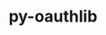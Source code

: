 ---
title: "py-oauthlib"
layout: cache
categories: [package, develop]
meta: {"compilers": ["apple-clang@=15.0.0", "gcc@=11.4.0", "gcc@=13.2.0", "gcc@=9.4.0", "oneapi@=2024.2.1"], "num_specs": 29, "num_specs_by_stack": {"e4s": 8, "e4s-neoverse-v2": 3, "e4s-neoverse_v1": 4, "e4s-oneapi": 4, "e4s-power": 1, "ml-darwin-aarch64-mps": 1, "ml-linux-aarch64-cpu": 4, "ml-linux-aarch64-cuda": 4, "ml-linux-x86_64-cpu": 4, "ml-linux-x86_64-cuda": 4, "root": 29}, "oss": ["ubuntu20.04", "ubuntu22.04", "ubuntu24.04", "ventura"], "platforms": ["darwin", "linux"], "stacks": ["e4s", "e4s-neoverse-v2", "e4s-neoverse_v1", "e4s-oneapi", "e4s-power", "ml-darwin-aarch64-mps", "ml-linux-aarch64-cpu", "ml-linux-aarch64-cuda", "ml-linux-x86_64-cpu", "ml-linux-x86_64-cuda", "root"], "targets": ["aarch64", "neoverse_v1", "neoverse_v2", "ppc64le", "x86_64_v3"], "versions": ["3.2.2"]}
spec_details: [{"compiler": "apple-clang@=15.0.0", "hash": "oyl7utgfd57qdsqr3u6gkcjymjwdow7h", "os": "ventura", "platform": "darwin", "size": "-", "stacks": ["ml-darwin-aarch64-mps", "root"], "tarball": "https://binaries.spack.io/develop/build_cache/darwin-ventura-aarch64/apple-clang-15.0.0/py-oauthlib-3.2.2/darwin-ventura-aarch64-apple-clang-15.0.0-py-oauthlib-3.2.2-oyl7utgfd57qdsqr3u6gkcjymjwdow7h.spack", "target": "aarch64", "variants": ["build_system=python_pip", "~rsa", "~signals", "~signedtoken"], "versions": ["3.2.2"]}, {"compiler": "gcc@=9.4.0", "hash": "syou6duwlyldu67iftbwh2eyk5anu2h3", "os": "ubuntu20.04", "platform": "linux", "size": "-", "stacks": ["e4s-power", "root"], "tarball": "https://binaries.spack.io/develop/build_cache/linux-ubuntu20.04-ppc64le/gcc-9.4.0/py-oauthlib-3.2.2/linux-ubuntu20.04-ppc64le-gcc-9.4.0-py-oauthlib-3.2.2-syou6duwlyldu67iftbwh2eyk5anu2h3.spack", "target": "ppc64le", "variants": ["build_system=python_pip", "~rsa", "~signals", "~signedtoken"], "versions": ["3.2.2"]}, {"compiler": "gcc@=11.4.0", "hash": "p6w57jtfwoq5z47wu4be24b5xny2qcfk", "os": "ubuntu22.04", "platform": "linux", "size": "-", "stacks": ["e4s-neoverse_v1", "root"], "tarball": "https://binaries.spack.io/develop/build_cache/linux-ubuntu22.04-neoverse_v1/gcc-11.4.0/py-oauthlib-3.2.2/linux-ubuntu22.04-neoverse_v1-gcc-11.4.0-py-oauthlib-3.2.2-p6w57jtfwoq5z47wu4be24b5xny2qcfk.spack", "target": "neoverse_v1", "variants": ["build_system=python_pip", "~rsa", "~signals", "~signedtoken"], "versions": ["3.2.2"]}, {"compiler": "gcc@=11.4.0", "hash": "4j2rzrtbv2plt3tjnaqe6fjl6xrzdsmc", "os": "ubuntu22.04", "platform": "linux", "size": "-", "stacks": ["e4s-neoverse_v1", "root"], "tarball": "https://binaries.spack.io/develop/build_cache/linux-ubuntu22.04-neoverse_v1/gcc-11.4.0/py-oauthlib-3.2.2/linux-ubuntu22.04-neoverse_v1-gcc-11.4.0-py-oauthlib-3.2.2-4j2rzrtbv2plt3tjnaqe6fjl6xrzdsmc.spack", "target": "neoverse_v1", "variants": ["build_system=python_pip", "~rsa", "~signals", "~signedtoken"], "versions": ["3.2.2"]}, {"compiler": "gcc@=11.4.0", "hash": "3wzdhue42mvasvfcuqgqlsahz5hn6fpr", "os": "ubuntu22.04", "platform": "linux", "size": "-", "stacks": ["e4s-neoverse_v1", "root"], "tarball": "https://binaries.spack.io/develop/build_cache/linux-ubuntu22.04-neoverse_v1/gcc-11.4.0/py-oauthlib-3.2.2/linux-ubuntu22.04-neoverse_v1-gcc-11.4.0-py-oauthlib-3.2.2-3wzdhue42mvasvfcuqgqlsahz5hn6fpr.spack", "target": "neoverse_v1", "variants": ["build_system=python_pip", "~rsa", "~signals", "~signedtoken"], "versions": ["3.2.2"]}, {"compiler": "gcc@=11.4.0", "hash": "nac6yeescbniumtm64uwsy5megz3p3kt", "os": "ubuntu22.04", "platform": "linux", "size": "-", "stacks": ["e4s-neoverse_v1", "root"], "tarball": "https://binaries.spack.io/develop/build_cache/linux-ubuntu22.04-neoverse_v1/gcc-11.4.0/py-oauthlib-3.2.2/linux-ubuntu22.04-neoverse_v1-gcc-11.4.0-py-oauthlib-3.2.2-nac6yeescbniumtm64uwsy5megz3p3kt.spack", "target": "neoverse_v1", "variants": ["build_system=python_pip", "~rsa", "~signals", "~signedtoken"], "versions": ["3.2.2"]}, {"compiler": "gcc@=11.4.0", "hash": "t22dlosu3sluh4y72u3glmez4pddoakw", "os": "ubuntu22.04", "platform": "linux", "size": "-", "stacks": ["e4s-neoverse-v2", "root"], "tarball": "https://binaries.spack.io/develop/build_cache/linux-ubuntu22.04-neoverse_v2/gcc-11.4.0/py-oauthlib-3.2.2/linux-ubuntu22.04-neoverse_v2-gcc-11.4.0-py-oauthlib-3.2.2-t22dlosu3sluh4y72u3glmez4pddoakw.spack", "target": "neoverse_v2", "variants": ["build_system=python_pip", "~rsa", "~signals", "~signedtoken"], "versions": ["3.2.2"]}, {"compiler": "gcc@=11.4.0", "hash": "nq6y3tcym2x24bylt7kfmzvoeyn2usvw", "os": "ubuntu22.04", "platform": "linux", "size": "-", "stacks": ["e4s-neoverse-v2", "root"], "tarball": "https://binaries.spack.io/develop/build_cache/linux-ubuntu22.04-neoverse_v2/gcc-11.4.0/py-oauthlib-3.2.2/linux-ubuntu22.04-neoverse_v2-gcc-11.4.0-py-oauthlib-3.2.2-nq6y3tcym2x24bylt7kfmzvoeyn2usvw.spack", "target": "neoverse_v2", "variants": ["build_system=python_pip", "~rsa", "~signals", "~signedtoken"], "versions": ["3.2.2"]}, {"compiler": "gcc@=11.4.0", "hash": "j3mjnsvp3kxzd4e7sdatyijm7t4xdvn7", "os": "ubuntu22.04", "platform": "linux", "size": "-", "stacks": ["e4s-neoverse-v2", "root"], "tarball": "https://binaries.spack.io/develop/build_cache/linux-ubuntu22.04-neoverse_v2/gcc-11.4.0/py-oauthlib-3.2.2/linux-ubuntu22.04-neoverse_v2-gcc-11.4.0-py-oauthlib-3.2.2-j3mjnsvp3kxzd4e7sdatyijm7t4xdvn7.spack", "target": "neoverse_v2", "variants": ["build_system=python_pip", "~rsa", "~signals", "~signedtoken"], "versions": ["3.2.2"]}, {"compiler": "gcc@=11.4.0", "hash": "gnntbwfrpptvyb6fbywdymf5t63o7wfd", "os": "ubuntu22.04", "platform": "linux", "size": "-", "stacks": ["e4s", "root"], "tarball": "https://binaries.spack.io/develop/build_cache/linux-ubuntu22.04-x86_64_v3/gcc-11.4.0/py-oauthlib-3.2.2/linux-ubuntu22.04-x86_64_v3-gcc-11.4.0-py-oauthlib-3.2.2-gnntbwfrpptvyb6fbywdymf5t63o7wfd.spack", "target": "x86_64_v3", "variants": ["build_system=python_pip", "~rsa", "~signals", "~signedtoken"], "versions": ["3.2.2"]}, {"compiler": "gcc@=11.4.0", "hash": "l32gf43lb2twpz6hacudmbvkd4xfo6py", "os": "ubuntu22.04", "platform": "linux", "size": "-", "stacks": ["e4s", "root"], "tarball": "https://binaries.spack.io/develop/build_cache/linux-ubuntu22.04-x86_64_v3/gcc-11.4.0/py-oauthlib-3.2.2/linux-ubuntu22.04-x86_64_v3-gcc-11.4.0-py-oauthlib-3.2.2-l32gf43lb2twpz6hacudmbvkd4xfo6py.spack", "target": "x86_64_v3", "variants": ["build_system=python_pip", "~rsa", "~signals", "~signedtoken"], "versions": ["3.2.2"]}, {"compiler": "gcc@=11.4.0", "hash": "r77l4kiujhzmzsoo4udd77xi22ttrn7n", "os": "ubuntu22.04", "platform": "linux", "size": "-", "stacks": ["e4s", "root"], "tarball": "https://binaries.spack.io/develop/build_cache/linux-ubuntu22.04-x86_64_v3/gcc-11.4.0/py-oauthlib-3.2.2/linux-ubuntu22.04-x86_64_v3-gcc-11.4.0-py-oauthlib-3.2.2-r77l4kiujhzmzsoo4udd77xi22ttrn7n.spack", "target": "x86_64_v3", "variants": ["build_system=python_pip", "~rsa", "~signals", "~signedtoken"], "versions": ["3.2.2"]}, {"compiler": "gcc@=11.4.0", "hash": "cg5ky2fjbyoxuts7uusx723gghq2g7hr", "os": "ubuntu22.04", "platform": "linux", "size": "-", "stacks": ["e4s", "root"], "tarball": "https://binaries.spack.io/develop/build_cache/linux-ubuntu22.04-x86_64_v3/gcc-11.4.0/py-oauthlib-3.2.2/linux-ubuntu22.04-x86_64_v3-gcc-11.4.0-py-oauthlib-3.2.2-cg5ky2fjbyoxuts7uusx723gghq2g7hr.spack", "target": "x86_64_v3", "variants": ["build_system=python_pip", "~rsa", "~signals", "~signedtoken"], "versions": ["3.2.2"]}, {"compiler": "gcc@=11.4.0", "hash": "rkhgsrrxjijuc7uadqdtd4zmssikod6u", "os": "ubuntu22.04", "platform": "linux", "size": "-", "stacks": ["e4s", "root"], "tarball": "https://binaries.spack.io/develop/build_cache/linux-ubuntu22.04-x86_64_v3/gcc-11.4.0/py-oauthlib-3.2.2/linux-ubuntu22.04-x86_64_v3-gcc-11.4.0-py-oauthlib-3.2.2-rkhgsrrxjijuc7uadqdtd4zmssikod6u.spack", "target": "x86_64_v3", "variants": ["build_system=python_pip", "~rsa", "~signals", "~signedtoken"], "versions": ["3.2.2"]}, {"compiler": "gcc@=11.4.0", "hash": "g3bmm4vo6lj2ov6albek23u435wn4smb", "os": "ubuntu22.04", "platform": "linux", "size": "-", "stacks": ["e4s", "root"], "tarball": "https://binaries.spack.io/develop/build_cache/linux-ubuntu22.04-x86_64_v3/gcc-11.4.0/py-oauthlib-3.2.2/linux-ubuntu22.04-x86_64_v3-gcc-11.4.0-py-oauthlib-3.2.2-g3bmm4vo6lj2ov6albek23u435wn4smb.spack", "target": "x86_64_v3", "variants": ["build_system=python_pip", "~rsa", "~signals", "~signedtoken"], "versions": ["3.2.2"]}, {"compiler": "gcc@=11.4.0", "hash": "il3l3ud4bdrdnhb3r5imwcdspg2ixxhn", "os": "ubuntu22.04", "platform": "linux", "size": "-", "stacks": ["e4s", "root"], "tarball": "https://binaries.spack.io/develop/build_cache/linux-ubuntu22.04-x86_64_v3/gcc-11.4.0/py-oauthlib-3.2.2/linux-ubuntu22.04-x86_64_v3-gcc-11.4.0-py-oauthlib-3.2.2-il3l3ud4bdrdnhb3r5imwcdspg2ixxhn.spack", "target": "x86_64_v3", "variants": ["build_system=python_pip", "~rsa", "~signals", "~signedtoken"], "versions": ["3.2.2"]}, {"compiler": "gcc@=11.4.0", "hash": "g26prl6tiwn4rhoxtawhmxftsd2ffox3", "os": "ubuntu22.04", "platform": "linux", "size": "-", "stacks": ["e4s", "root"], "tarball": "https://binaries.spack.io/develop/build_cache/linux-ubuntu22.04-x86_64_v3/gcc-11.4.0/py-oauthlib-3.2.2/linux-ubuntu22.04-x86_64_v3-gcc-11.4.0-py-oauthlib-3.2.2-g26prl6tiwn4rhoxtawhmxftsd2ffox3.spack", "target": "x86_64_v3", "variants": ["build_system=python_pip", "~rsa", "~signals", "~signedtoken"], "versions": ["3.2.2"]}, {"compiler": "oneapi@=2024.2.1", "hash": "lx6aaqs6adyznoiss4zspfauterahfzr", "os": "ubuntu22.04", "platform": "linux", "size": "-", "stacks": ["e4s-oneapi", "root"], "tarball": "https://binaries.spack.io/develop/build_cache/linux-ubuntu22.04-x86_64_v3/oneapi-2024.2.1/py-oauthlib-3.2.2/linux-ubuntu22.04-x86_64_v3-oneapi-2024.2.1-py-oauthlib-3.2.2-lx6aaqs6adyznoiss4zspfauterahfzr.spack", "target": "x86_64_v3", "variants": ["build_system=python_pip", "~rsa", "~signals", "~signedtoken"], "versions": ["3.2.2"]}, {"compiler": "oneapi@=2024.2.1", "hash": "37yxyopf3zoru73jkbzhaajsf3ihiitf", "os": "ubuntu22.04", "platform": "linux", "size": "-", "stacks": ["e4s-oneapi", "root"], "tarball": "https://binaries.spack.io/develop/build_cache/linux-ubuntu22.04-x86_64_v3/oneapi-2024.2.1/py-oauthlib-3.2.2/linux-ubuntu22.04-x86_64_v3-oneapi-2024.2.1-py-oauthlib-3.2.2-37yxyopf3zoru73jkbzhaajsf3ihiitf.spack", "target": "x86_64_v3", "variants": ["build_system=python_pip", "~rsa", "~signals", "~signedtoken"], "versions": ["3.2.2"]}, {"compiler": "oneapi@=2024.2.1", "hash": "zpcevmfig5c7ypbedy42pzylhubrffor", "os": "ubuntu22.04", "platform": "linux", "size": "-", "stacks": ["e4s-oneapi", "root"], "tarball": "https://binaries.spack.io/develop/build_cache/linux-ubuntu22.04-x86_64_v3/oneapi-2024.2.1/py-oauthlib-3.2.2/linux-ubuntu22.04-x86_64_v3-oneapi-2024.2.1-py-oauthlib-3.2.2-zpcevmfig5c7ypbedy42pzylhubrffor.spack", "target": "x86_64_v3", "variants": ["build_system=python_pip", "~rsa", "~signals", "~signedtoken"], "versions": ["3.2.2"]}, {"compiler": "oneapi@=2024.2.1", "hash": "5p4ba6fxhyimgkwkgf5kvz2e3ojfozrc", "os": "ubuntu22.04", "platform": "linux", "size": "-", "stacks": ["e4s-oneapi", "root"], "tarball": "https://binaries.spack.io/develop/build_cache/linux-ubuntu22.04-x86_64_v3/oneapi-2024.2.1/py-oauthlib-3.2.2/linux-ubuntu22.04-x86_64_v3-oneapi-2024.2.1-py-oauthlib-3.2.2-5p4ba6fxhyimgkwkgf5kvz2e3ojfozrc.spack", "target": "x86_64_v3", "variants": ["build_system=python_pip", "~rsa", "~signals", "~signedtoken"], "versions": ["3.2.2"]}, {"compiler": "gcc@=13.2.0", "hash": "ll6txrbidgldgbxu4xpsqoo2sntzpmxp", "os": "ubuntu24.04", "platform": "linux", "size": "-", "stacks": ["ml-linux-aarch64-cpu", "ml-linux-aarch64-cuda", "root"], "tarball": "https://binaries.spack.io/develop/build_cache/linux-ubuntu24.04-aarch64/gcc-13.2.0/py-oauthlib-3.2.2/linux-ubuntu24.04-aarch64-gcc-13.2.0-py-oauthlib-3.2.2-ll6txrbidgldgbxu4xpsqoo2sntzpmxp.spack", "target": "aarch64", "variants": ["build_system=python_pip", "~rsa", "~signals", "~signedtoken"], "versions": ["3.2.2"]}, {"compiler": "gcc@=13.2.0", "hash": "qeeyrop4g5pnfczjzbz3f42lp2jlzedr", "os": "ubuntu24.04", "platform": "linux", "size": "-", "stacks": ["ml-linux-aarch64-cpu", "ml-linux-aarch64-cuda", "root"], "tarball": "https://binaries.spack.io/develop/build_cache/linux-ubuntu24.04-aarch64/gcc-13.2.0/py-oauthlib-3.2.2/linux-ubuntu24.04-aarch64-gcc-13.2.0-py-oauthlib-3.2.2-qeeyrop4g5pnfczjzbz3f42lp2jlzedr.spack", "target": "aarch64", "variants": ["build_system=python_pip", "~rsa", "~signals", "~signedtoken"], "versions": ["3.2.2"]}, {"compiler": "gcc@=13.2.0", "hash": "q2sealwuaekuvhacqyrfwtu3qa2ocpof", "os": "ubuntu24.04", "platform": "linux", "size": "-", "stacks": ["ml-linux-aarch64-cpu", "ml-linux-aarch64-cuda", "root"], "tarball": "https://binaries.spack.io/develop/build_cache/linux-ubuntu24.04-aarch64/gcc-13.2.0/py-oauthlib-3.2.2/linux-ubuntu24.04-aarch64-gcc-13.2.0-py-oauthlib-3.2.2-q2sealwuaekuvhacqyrfwtu3qa2ocpof.spack", "target": "aarch64", "variants": ["build_system=python_pip", "~rsa", "~signals", "~signedtoken"], "versions": ["3.2.2"]}, {"compiler": "gcc@=13.2.0", "hash": "k3z2ofbnqc2q4cpaph5neadww46rmpmc", "os": "ubuntu24.04", "platform": "linux", "size": "-", "stacks": ["ml-linux-aarch64-cpu", "ml-linux-aarch64-cuda", "root"], "tarball": "https://binaries.spack.io/develop/build_cache/linux-ubuntu24.04-aarch64/gcc-13.2.0/py-oauthlib-3.2.2/linux-ubuntu24.04-aarch64-gcc-13.2.0-py-oauthlib-3.2.2-k3z2ofbnqc2q4cpaph5neadww46rmpmc.spack", "target": "aarch64", "variants": ["build_system=python_pip", "~rsa", "~signals", "~signedtoken"], "versions": ["3.2.2"]}, {"compiler": "gcc@=13.2.0", "hash": "sxxhljpmtjw22xzk5r27hqrzbmz45yo7", "os": "ubuntu24.04", "platform": "linux", "size": "-", "stacks": ["ml-linux-x86_64-cpu", "ml-linux-x86_64-cuda", "root"], "tarball": "https://binaries.spack.io/develop/build_cache/linux-ubuntu24.04-x86_64_v3/gcc-13.2.0/py-oauthlib-3.2.2/linux-ubuntu24.04-x86_64_v3-gcc-13.2.0-py-oauthlib-3.2.2-sxxhljpmtjw22xzk5r27hqrzbmz45yo7.spack", "target": "x86_64_v3", "variants": ["build_system=python_pip", "~rsa", "~signals", "~signedtoken"], "versions": ["3.2.2"]}, {"compiler": "gcc@=13.2.0", "hash": "eer63b5gclpdfqlxx5f3hawzs43s6k2v", "os": "ubuntu24.04", "platform": "linux", "size": "-", "stacks": ["ml-linux-x86_64-cpu", "ml-linux-x86_64-cuda", "root"], "tarball": "https://binaries.spack.io/develop/build_cache/linux-ubuntu24.04-x86_64_v3/gcc-13.2.0/py-oauthlib-3.2.2/linux-ubuntu24.04-x86_64_v3-gcc-13.2.0-py-oauthlib-3.2.2-eer63b5gclpdfqlxx5f3hawzs43s6k2v.spack", "target": "x86_64_v3", "variants": ["build_system=python_pip", "~rsa", "~signals", "~signedtoken"], "versions": ["3.2.2"]}, {"compiler": "gcc@=13.2.0", "hash": "yxhf2am7sqwrnyzdvzdwdxq2nzhluf7x", "os": "ubuntu24.04", "platform": "linux", "size": "-", "stacks": ["ml-linux-x86_64-cpu", "ml-linux-x86_64-cuda", "root"], "tarball": "https://binaries.spack.io/develop/build_cache/linux-ubuntu24.04-x86_64_v3/gcc-13.2.0/py-oauthlib-3.2.2/linux-ubuntu24.04-x86_64_v3-gcc-13.2.0-py-oauthlib-3.2.2-yxhf2am7sqwrnyzdvzdwdxq2nzhluf7x.spack", "target": "x86_64_v3", "variants": ["build_system=python_pip", "~rsa", "~signals", "~signedtoken"], "versions": ["3.2.2"]}, {"compiler": "gcc@=13.2.0", "hash": "fhsvczmm3c3fbal3zmv4fyr6puyxwh6w", "os": "ubuntu24.04", "platform": "linux", "size": "-", "stacks": ["ml-linux-x86_64-cpu", "ml-linux-x86_64-cuda", "root"], "tarball": "https://binaries.spack.io/develop/build_cache/linux-ubuntu24.04-x86_64_v3/gcc-13.2.0/py-oauthlib-3.2.2/linux-ubuntu24.04-x86_64_v3-gcc-13.2.0-py-oauthlib-3.2.2-fhsvczmm3c3fbal3zmv4fyr6puyxwh6w.spack", "target": "x86_64_v3", "variants": ["build_system=python_pip", "~rsa", "~signals", "~signedtoken"], "versions": ["3.2.2"]}]
---